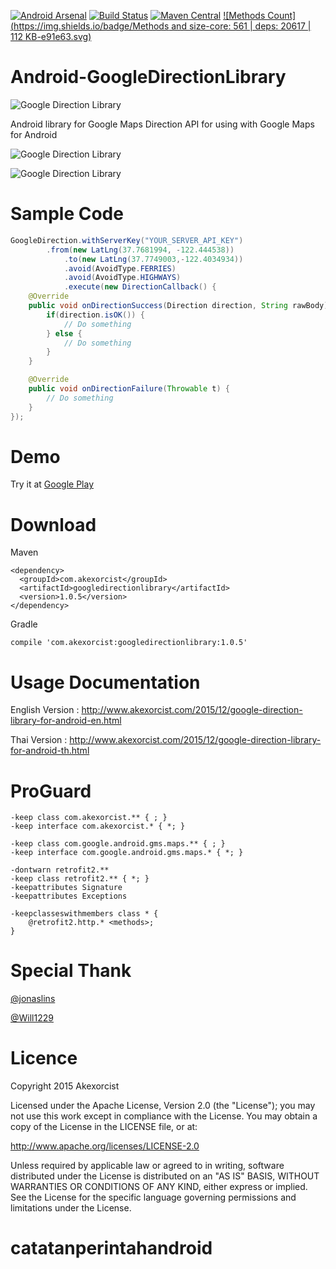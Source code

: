 [![Android Arsenal](https://img.shields.io/badge/Android%20Arsenal-Android--GoogleDirectionAndPlaceLibrary-brightgreen.svg?style=flat)](http://android-arsenal.com/details/1/1374) [![Build Status](https://travis-ci.org/akexorcist/Android-GoogleDirectionLibrary.svg?branch=master)](https://travis-ci.org/akexorcist/Android-GoogleDirectionLibrary) [![Maven Central](https://maven-badges.herokuapp.com/maven-central/com.akexorcist/googledirectionlibrary/badge.svg)](https://maven-badges.herokuapp.com/maven-central/com.akexorcist/googledirectionlibrary) [![Methods Count](https://img.shields.io/badge/Methods and size-core: 561 | deps: 20617 | 112 KB-e91e63.svg)](http://www.methodscount.com/?lib=com.akexorcist%3Agoogledirectionlibrary%3A1.0.5)

# Android-GoogleDirectionLibrary
![Google Direction Library](https://raw.githubusercontent.com/akexorcist/Android-GoogleDirectionLibrary/master/image/google-direction-library_header.jpg)

Android library for Google Maps Direction API for using with Google Maps for Android

![Google Direction Library](https://raw.githubusercontent.com/akexorcist/Android-GoogleDirectionLibrary/master/image/google-direction-library_01.jpg)

![Google Direction Library](https://raw.githubusercontent.com/akexorcist/Android-GoogleDirectionLibrary/master/image/google-direction-library_02.jpg)


Sample Code
===============================

```java
GoogleDirection.withServerKey("YOUR_SERVER_API_KEY")
        .from(new LatLng(37.7681994, -122.444538))
		    .to(new LatLng(37.7749003,-122.4034934))
		    .avoid(AvoidType.FERRIES)
		    .avoid(AvoidType.HIGHWAYS)
		    .execute(new DirectionCallback() {
    @Override
    public void onDirectionSuccess(Direction direction, String rawBody) {
        if(direction.isOK()) {
            // Do something
        } else {
            // Do something
        }
    }

    @Override
    public void onDirectionFailure(Throwable t) {
        // Do something
    }
});
```


Demo
===============================

Try it at [Google Play](https://play.google.com/store/apps/details?id=com.akexorcist.googledirection.sample)


Download
===============================

Maven
```
<dependency>
  <groupId>com.akexorcist</groupId>
  <artifactId>googledirectionlibrary</artifactId>
  <version>1.0.5</version>
</dependency>
```

Gradle
```
compile 'com.akexorcist:googledirectionlibrary:1.0.5'
```

Usage Documentation
===============================
English Version : http://www.akexorcist.com/2015/12/google-direction-library-for-android-en.html

Thai Version : http://www.akexorcist.com/2015/12/google-direction-library-for-android-th.html


ProGuard
===========================
```
-keep class com.akexorcist.** { ; }
-keep interface com.akexorcist.* { *; }

-keep class com.google.android.gms.maps.** { ; }
-keep interface com.google.android.gms.maps.* { *; }

-dontwarn retrofit2.**
-keep class retrofit2.** { *; }
-keepattributes Signature
-keepattributes Exceptions

-keepclasseswithmembers class * {
    @retrofit2.http.* <methods>;
}
```

Special Thank
===========================
[@jonaslins](https://github.com/jonaslins)

[@Will1229](https://github.com/Will1229)

Licence
===========================
Copyright 2015 Akexorcist

Licensed under the Apache License, Version 2.0 (the "License"); you may not use this work except in compliance with the License. You may obtain a copy of the License in the LICENSE file, or at:

http://www.apache.org/licenses/LICENSE-2.0

Unless required by applicable law or agreed to in writing, software distributed under the License is distributed on an "AS IS" BASIS, WITHOUT WARRANTIES OR CONDITIONS OF ANY KIND, either express or implied. See the License for the specific language governing permissions and limitations under the License.

# catatanperintahandroid
